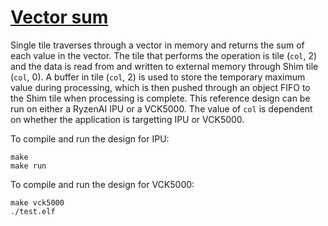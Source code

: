 <!---//===- README.md --------------------------*- Markdown -*-===//
//
// This file is licensed under the Apache License v2.0 with LLVM Exceptions.
// See https://llvm.org/LICENSE.txt for license information.
// SPDX-License-Identifier: Apache-2.0 WITH LLVM-exception
//
// Copyright (C) 2022, Advanced Micro Devices, Inc.
// 
//===----------------------------------------------------------------------===//-->

# <ins>Vector sum</ins>

Single tile traverses through a vector in memory and returns the sum of each value in the vector. The tile that performs the operation is tile (`col`, 2) and the data is read from and written to external memory through Shim tile (`col`, 0). A buffer in tile (`col`, 2) is used to store the temporary maximum value during processing, which is then pushed through an object FIFO to the Shim tile when processing is complete. This reference design can be run on either a RyzenAI IPU or a VCK5000. The value of `col` is dependent on whether the application is targetting IPU or VCK5000.

To compile and run the design for IPU:
```
make
make run
```

To compile and run the design for VCK5000:
```
make vck5000
./test.elf
```

